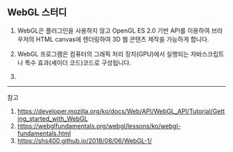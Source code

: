 ## WebGL 스터디



1. WebGL은 플러그인을 사용하지 않고 OpenGL ES 2.0 기반 API를 이용하여 브라우저의 HTML canvas에 렌더링하여 3D 웹 콘텐츠 제작을 가능하게 합니다.

2. WebGL 프로그램은 컴퓨터의 그래픽 처리 장치(GPU)에서 실행되는 자바스크립트나 특수 효과(셰이더 코드)코드로 구성됩니다.

3. 









----------------------
참고
1. https://developer.mozilla.org/ko/docs/Web/API/WebGL_API/Tutorial/Getting_started_with_WebGL
2. https://webglfundamentals.org/webgl/lessons/ko/webgl-fundamentals.html
3. https://shs400.github.io/2018/08/06/WebGL-1/